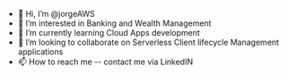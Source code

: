 - 👋 Hi, I’m @jorgeAWS
- 👀 I’m interested in Banking and Wealth Management
- 🌱 I’m currently learning Cloud Apps development
- 💞️ I’m looking to collaborate on Serverless Client lifecycle Management applications
- 📫 How to reach me -- contact me via LinkedIN

<!---
jorgeAWS/jorgeAWS is a ✨ special ✨ repository because its `README.md` (this file) appears on your GitHub profile.
You can click the Preview link to take a look at your changes.
--->
